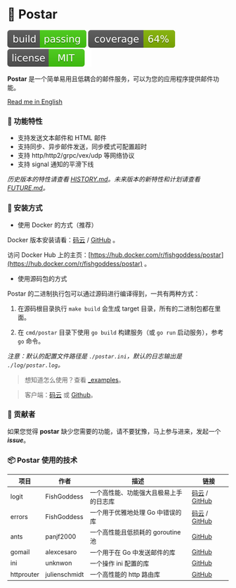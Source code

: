 # 📝 Postar

[![build](_icons/build.svg)](_icons/build.svg)
[![coverage](_icons/coverage.svg)](_icons/coverage.svg)
[![license](_icons/license.svg)](https://opensource.org/licenses/MIT)

**Postar** 是一个简单易用且低耦合的邮件服务，可以为您的应用程序提供邮件功能。

[Read me in English](./README.en.md)

### 🥇 功能特性

* 支持发送文本邮件和 HTML 邮件
* 支持同步、异步邮件发送，同步模式可配置超时
* 支持 http/http2/grpc/vex/udp 等网络协议
* 支持 signal 通知的平滑下线

_历史版本的特性请查看 [HISTORY.md](./HISTORY.md)。未来版本的新特性和计划请查看 [FUTURE.md](./FUTURE.md)。_

### 🚀 安装方式

* 使用 Docker 的方式（推荐）

Docker 版本安装请看：[码云](https://gitee.com/avino-plan/postar-docker) / [GitHub](https://github.com/avino-plan/postar-docker) 。

访问 Docker Hub 上的主页：[https://hub.docker.com/r/fishgoddess/postar](https://hub.docker.com/r/fishgoddess/postar) 。

* 使用源码包的方式

Postar 的二进制执行包可以通过源码进行编译得到，一共有两种方式：

1. 在源码根目录执行 `make build` 会生成 target 目录，所有的二进制包都在里面。

2. 在 `cmd/postar` 目录下使用 `go build` 构建服务（或 `go run` 启动服务），参考 `go` 命令。

_注意：默认的配置文件路径是 `./postar.ini`，默认的日志输出是 `./log/postar.log`。_

> 想知道怎么使用？查看 [_examples](_examples)。

> 客户端：[码云](https://gitee.com/avino-plan/postar-client) 或 [Github](https://github.com/avino-plan/postar-client)。

### 👥 贡献者

如果您觉得 **postar** 缺少您需要的功能，请不要犹豫，马上参与进来，发起一个 _**issue**_。

### 📦 Postar 使用的技术

| 项目         | 作者            | 描述                     | 链接                                                                                           |
|------------|---------------|------------------------|----------------------------------------------------------------------------------------------|
| logit      | FishGoddess   | 一个高性能、功能强大且极易上手的日志库    | [码云](https://gitee.com/go-logit/logit) / [GitHub](https://github.com/go-logit/logit)         |
| errors     | FishGoddess   | 一个用于优雅地处理 Go 中错误的库     | [码云](https://gitee.com/FishGoddess/errors) / [GitHub](https://github.com/FishGoddess/errors) |
| ants       | panjf2000     | 一个高性能且低损耗的 goroutine 池 | [GitHub](https://github.com/panjf2000/ants)                                                  |
| gomail     | alexcesaro    | 一个用于在 Go 中发送邮件的库       | [GitHub](https://github.com/go-gomail/gomail/tree/v2)                                        |
| ini        | unknwon       | 一个操作 ini 配置的库          | [GitHub](https://github.com/go-ini/ini)                                                      |
| httprouter | julienschmidt | 一个高性能的 http 路由库        | [GitHub](https://github.com/julienschmidt/httprouter)                                        |

